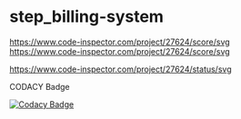 # step_billing-system

https://www.code-inspector.com/project/27624/score/svg
https://www.code-inspector.com/project/27624/score/svg

https://www.code-inspector.com/project/27624/status/svg


CODACY Badge

[![Codacy Badge](https://app.codacy.com/project/badge/Grade/855c2af0acdd479a997ea99d5482f01b)](https://www.codacy.com/gh/susmithapvs/step_billing-system/dashboard?utm_source=github.com&amp;utm_medium=referral&amp;utm_content=susmithapvs/step_billing-system&amp;utm_campaign=Badge_Grade)

